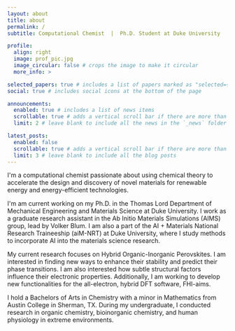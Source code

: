 ```yaml
---
layout: about
title: about
permalink: /
subtitle: Computational Chemist  |  Ph.D. Student at Duke University

profile:
  align: right
  image: prof_pic.jpg
  image_circular: false # crops the image to make it circular
  more_info: >

selected_papers: true # includes a list of papers marked as "selected={true}"
social: true # includes social icons at the bottom of the page

announcements:
  enabled: true # includes a list of news items
  scrollable: true # adds a vertical scroll bar if there are more than 3 news items
  limit: 2 # leave blank to include all the news in the `_news` folder

latest_posts:
  enabled: false
  scrollable: true # adds a vertical scroll bar if there are more than 3 new posts items
  limit: 3 # leave blank to include all the blog posts
---
```

I'm a computational chemist passionate about using chemical theory to accelerate the design and discovery of novel materials for renewable energy and energy-efficient technologies.

I'm am current working on my Ph.D. in the Thomas Lord Department of Mechanical Engineering and Materials Science at Duke University. I work as a graduate research assistant in the Ab Initio Materials Simulations (AIMS) group, lead by Volker Blum. I am also a part of the AI + Materials National Research Traineeship (aiM-NRT) at Duke University, where I study methods to incorporate AI into the materials science research.

My current research focuses on Hybrid Organic-Inorganic Perovskites. I am interested in finding new ways to enhance their stability and predict their phase transitions. I am also interested how subtle structural factors influence their electronic properties. Additionally, I am working to develop new functionalities for the all-electron, hybrid DFT software, FHI-aims. 

I hold a Bachelors of Arts in Chemistry with a minor in Mathematics from Austin College in Sherman, TX. During my undergraduate, I conducted research in organic chemistry, bioinorganic chemistry, and human physiology in extreme environments.  
